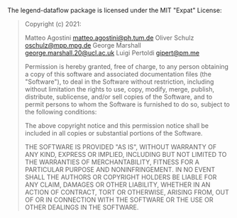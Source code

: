 The legend-dataflow package is licensed under the MIT "Expat" License:

> Copyright (c) 2021:
>
> Matteo Agostini <matteo.agostini@ph.tum.de>
> Oliver Schulz <oschulz@mpp.mpg.de>
> George Marshall <george.marshall.20@ucl.ac.uk>
> Luigi Pertoldi <gipert@pm.me>
>
> Permission is hereby granted, free of charge, to any person obtaining a copy
> of this software and associated documentation files (the "Software"), to deal
> in the Software without restriction, including without limitation the rights
> to use, copy, modify, merge, publish, distribute, sublicense, and/or sell
> copies of the Software, and to permit persons to whom the Software is
> furnished to do so, subject to the following conditions:
>
> The above copyright notice and this permission notice shall be included in all
> copies or substantial portions of the Software.
>
> THE SOFTWARE IS PROVIDED "AS IS", WITHOUT WARRANTY OF ANY KIND, EXPRESS OR
> IMPLIED, INCLUDING BUT NOT LIMITED TO THE WARRANTIES OF MERCHANTABILITY,
> FITNESS FOR A PARTICULAR PURPOSE AND NONINFRINGEMENT. IN NO EVENT SHALL THE
> AUTHORS OR COPYRIGHT HOLDERS BE LIABLE FOR ANY CLAIM, DAMAGES OR OTHER
> LIABILITY, WHETHER IN AN ACTION OF CONTRACT, TORT OR OTHERWISE, ARISING FROM,
> OUT OF OR IN CONNECTION WITH THE SOFTWARE OR THE USE OR OTHER DEALINGS IN THE
> SOFTWARE.
